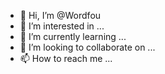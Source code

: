 - 👋 Hi, I’m @Wordfou
- 👀 I’m interested in ...
- 🌱 I’m currently learning ...
- 💞️ I’m looking to collaborate on ...
- 📫 How to reach me ...

<!---
Wordfou/Wordfou is a ✨ special ✨ repository because its `README.md` (this file) appears on your GitHub profile.
You can click the Preview link to take a look at your changes.
--->
